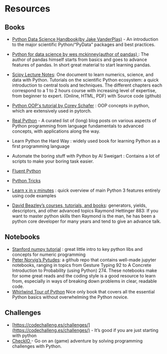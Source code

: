 # Resources
## Books
* [Python Data Science Handbook(by Jake VanderPlas)](https://jakevdp.github.io/PythonDataScienceHandbook/) - An introduction to the major scientific Python/“PyData” packages and best practices.
* [Python for data science by wes mckinney(author of pandas) ](http://wesmckinney.com/pages/book.html): The author of pandas himself starts from basics and goes to advance features of pandas. In short great material to start learning pandas.
* [Scipy Lecture Notes](https://scipy-lectures.org/): One document to learn numerics, science, and data with Python. Tutorials on the scientific Python ecosystem: a quick introduction to central tools and techniques. The different chapters each correspond to a 1 to 2 hours course with increasing level of expertise, from beginner to expert. (Online, HTML, PDF) with Source code (github)
* [Python OOP's tutorial by Corey Schafer](https://www.youtube.com/playlist?list=PL-osiE80TeTsqhIuOqKhwlXsIBIdSeYtc) : OOP concepts in python, which are extensively used in pytorch.
* [Real Python](https://realpython.com/) - A curated list of (long) blog posts on various aspects of Python programming from language fundamentals to advanced concepts, with applications along the way.

* Learn Python the Hard Way : widely used book for learning Python as a first programming language
* Automate the boring stuff with Python by Al Sweigart : Contains a lot of scripts to make your boring task easier.
* [Fluent Python](https://www.amazon.com/Fluent-Python-Concise-Effective-Programming/dp/1491946008)
* [Python Tricks](https://www.amazon.in/Python-Tricks-Buffet-Awesome-Features/dp/1775093301)
* [Learn x in y minutes](https://learnxinyminutes.com/docs/python/) : quick overview of main Python 3 features entirely using code examples
* [David Beazley’s courses, tutorials, and books](https://www.dabeaz.com/): generators, yields, descriptors, and other advanced topics
Raymond Hettinger 883: If you want to master python skills then Raymond is the man, he has been a python core developer for many years and tend to give an advance talk.

## Notebooks
* [Stanford numpy tutorial](https://cs231n.github.io/python-numpy-tutorial/) : great little intro to key python libs and concepts for numeric programming
* [Peter Norvig’s Pytudes](https://github.com/norvig/pytudes): a github repo that contains well-made jupyter notebooks, ranging in topics from Gesture Typing 92 to A Concrete Introduction to Probability (using Python) 274. These notebooks make for some great reads and the coding style is a good resource to learn from, especially in ways of breaking down problems in clear, readable code.
* [Whirlwind Tour of Python](https://github.com/jakevdp/WhirlwindTourOfPython) Nice only book that covers all the essential Python basics without overwhelming the Python novice.


## Challenges
* [https://codechalleng.es/challenges/](https://codechalleng.es/challenges/) - It’s good if you are just starting with python
* [CheckIO ](https://checkio.org/) - Go on an (game) adventure by solving programming challenges with Python.
